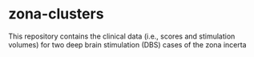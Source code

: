 # zona-clusters
This repository contains the clinical data (i.e., scores and stimulation volumes) for two deep brain stimulation (DBS) cases of the zona incerta
